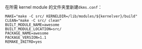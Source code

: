 







在所需 kernel module 的文件夹里新建`dkms.conf`：
```
MAKE="make -C src/ KERNELDIR=/lib/modules/${kernelver}/build"
CLEAN="make -C src/ clean"
BUILT_MODULE_NAME=awesome
BUILT_MODULE_LOCATION=src/
PACKAGE_NAME=awesome
PACKAGE_VERSION=1.1
REMAKE_INITRD=yes
```

